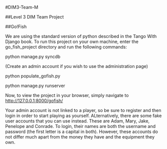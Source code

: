 #DIM3-Team-M

##Level 3 DIM Team Project

##Go!Fish

We are using the standard version of python described in the Tango With Django book. To run this project on your own machine, enter the go_fish_project directory and run the following commands:

python manage.py syncdb

(Create an admin account if you wish to use the administration page)

python populate_gofish.py

python manage.py runserver

Now, to view the project in your browser, simply navigate to http://127.0.0.1:8000/gofish/

Your admin account is not linked to a player, so be sure to register and then login in order to start playing as yourself. ALternatively, there are some fake user accounts that you can use instead. These are Adam, Mary, Jake, Penelope and Conrade. To login, their names are both the username and password (the first letter is a capital in both).  However, these accounts do not differ much apart from the money they have and the equipment they own. 
